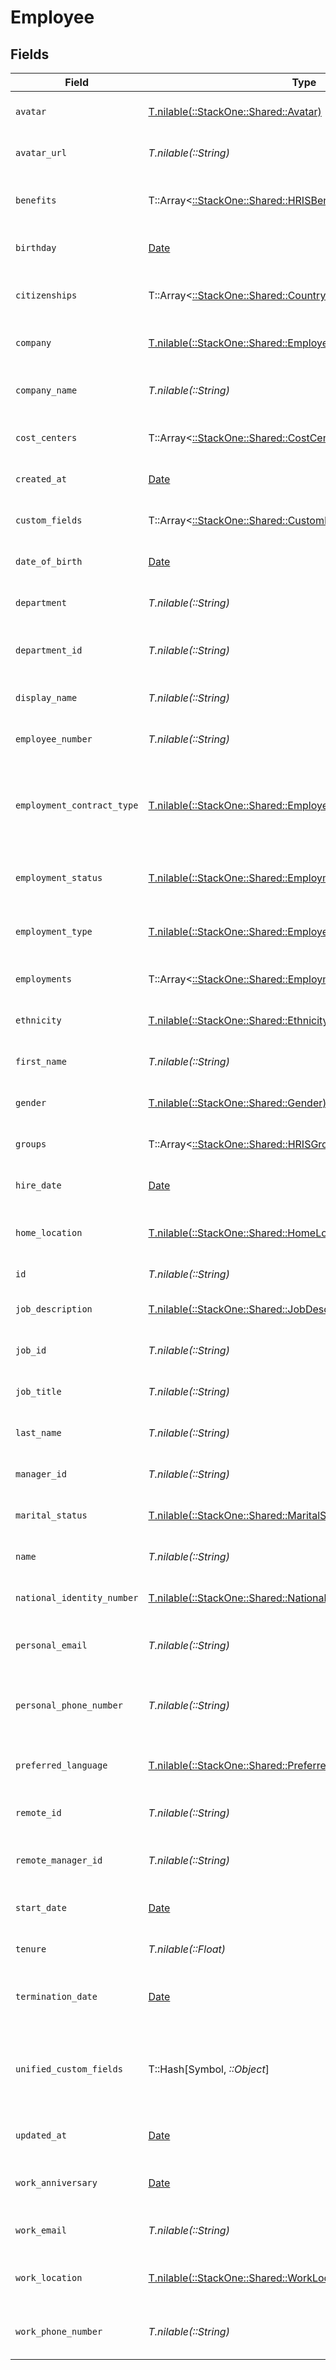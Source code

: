 # Employee


## Fields

| Field                                                                                                                  | Type                                                                                                                   | Required                                                                                                               | Description                                                                                                            | Example                                                                                                                |
| ---------------------------------------------------------------------------------------------------------------------- | ---------------------------------------------------------------------------------------------------------------------- | ---------------------------------------------------------------------------------------------------------------------- | ---------------------------------------------------------------------------------------------------------------------- | ---------------------------------------------------------------------------------------------------------------------- |
| `avatar`                                                                                                               | [T.nilable(::StackOne::Shared::Avatar)](../../models/shared/avatar.md)                                                 | :heavy_minus_sign:                                                                                                     | The employee avatar                                                                                                    | https://example.com/avatar.png                                                                                         |
| `avatar_url`                                                                                                           | *T.nilable(::String)*                                                                                                  | :heavy_minus_sign:                                                                                                     | The employee avatar Url                                                                                                | https://example.com/avatar.png                                                                                         |
| `benefits`                                                                                                             | T::Array<[::StackOne::Shared::HRISBenefit](../../models/shared/hrisbenefit.md)>                                        | :heavy_minus_sign:                                                                                                     | Current benefits of the employee                                                                                       |                                                                                                                        |
| `birthday`                                                                                                             | [Date](https://ruby-doc.org/stdlib-2.6.1/libdoc/date/rdoc/Date.html)                                                   | :heavy_minus_sign:                                                                                                     | The employee birthday                                                                                                  | 2021-01-01T00:00:00Z                                                                                                   |
| `citizenships`                                                                                                         | T::Array<[::StackOne::Shared::CountryCodeEnum](../../models/shared/countrycodeenum.md)>                                | :heavy_minus_sign:                                                                                                     | The citizenships of the Employee                                                                                       |                                                                                                                        |
| `company`                                                                                                              | [T.nilable(::StackOne::Shared::EmployeeCompany)](../../models/shared/employeecompany.md)                               | :heavy_minus_sign:                                                                                                     | The employee company                                                                                                   |                                                                                                                        |
| `company_name`                                                                                                         | *T.nilable(::String)*                                                                                                  | :heavy_minus_sign:                                                                                                     | The employee company name                                                                                              | Example Corp                                                                                                           |
| `cost_centers`                                                                                                         | T::Array<[::StackOne::Shared::CostCenters](../../models/shared/costcenters.md)>                                        | :heavy_minus_sign:                                                                                                     | The employee cost centers                                                                                              |                                                                                                                        |
| `created_at`                                                                                                           | [Date](https://ruby-doc.org/stdlib-2.6.1/libdoc/date/rdoc/Date.html)                                                   | :heavy_minus_sign:                                                                                                     | The created_at date                                                                                                    | 2021-01-01T01:01:01.000Z                                                                                               |
| `custom_fields`                                                                                                        | T::Array<[::StackOne::Shared::CustomFields](../../models/shared/customfields.md)>                                      | :heavy_minus_sign:                                                                                                     | The employee custom fields                                                                                             |                                                                                                                        |
| `date_of_birth`                                                                                                        | [Date](https://ruby-doc.org/stdlib-2.6.1/libdoc/date/rdoc/Date.html)                                                   | :heavy_minus_sign:                                                                                                     | The employee date_of_birth                                                                                             | 1990-01-01T00:00.000Z                                                                                                  |
| `department`                                                                                                           | *T.nilable(::String)*                                                                                                  | :heavy_minus_sign:                                                                                                     | The employee department                                                                                                | Physics                                                                                                                |
| `department_id`                                                                                                        | *T.nilable(::String)*                                                                                                  | :heavy_minus_sign:                                                                                                     | The employee department id                                                                                             | 3093                                                                                                                   |
| `display_name`                                                                                                         | *T.nilable(::String)*                                                                                                  | :heavy_minus_sign:                                                                                                     | The employee display name                                                                                              | Sir Issac Newton                                                                                                       |
| `employee_number`                                                                                                      | *T.nilable(::String)*                                                                                                  | :heavy_minus_sign:                                                                                                     | The assigned employee number                                                                                           | 125                                                                                                                    |
| `employment_contract_type`                                                                                             | [T.nilable(::StackOne::Shared::EmployeeEmploymentContractType)](../../models/shared/employeeemploymentcontracttype.md) | :heavy_minus_sign:                                                                                                     | The employment work schedule type (e.g., full-time, part-time)                                                         | full_time                                                                                                              |
| `employment_status`                                                                                                    | [T.nilable(::StackOne::Shared::EmploymentStatus)](../../models/shared/employmentstatus.md)                             | :heavy_minus_sign:                                                                                                     | The employee employment status                                                                                         | active                                                                                                                 |
| `employment_type`                                                                                                      | [T.nilable(::StackOne::Shared::EmployeeEmploymentType)](../../models/shared/employeeemploymenttype.md)                 | :heavy_minus_sign:                                                                                                     | The employee employment type                                                                                           | full_time                                                                                                              |
| `employments`                                                                                                          | T::Array<[::StackOne::Shared::Employment](../../models/shared/employment.md)>                                          | :heavy_minus_sign:                                                                                                     | The employee employments                                                                                               |                                                                                                                        |
| `ethnicity`                                                                                                            | [T.nilable(::StackOne::Shared::Ethnicity)](../../models/shared/ethnicity.md)                                           | :heavy_minus_sign:                                                                                                     | The employee ethnicity                                                                                                 | white                                                                                                                  |
| `first_name`                                                                                                           | *T.nilable(::String)*                                                                                                  | :heavy_minus_sign:                                                                                                     | The employee first name                                                                                                | Issac                                                                                                                  |
| `gender`                                                                                                               | [T.nilable(::StackOne::Shared::Gender)](../../models/shared/gender.md)                                                 | :heavy_minus_sign:                                                                                                     | The employee gender                                                                                                    | male                                                                                                                   |
| `groups`                                                                                                               | T::Array<[::StackOne::Shared::HRISGroup](../../models/shared/hrisgroup.md)>                                            | :heavy_minus_sign:                                                                                                     | The employee groups                                                                                                    |                                                                                                                        |
| `hire_date`                                                                                                            | [Date](https://ruby-doc.org/stdlib-2.6.1/libdoc/date/rdoc/Date.html)                                                   | :heavy_minus_sign:                                                                                                     | The employee hire date                                                                                                 | 2021-01-01T00:00.000Z                                                                                                  |
| `home_location`                                                                                                        | [T.nilable(::StackOne::Shared::HomeLocation)](../../models/shared/homelocation.md)                                     | :heavy_minus_sign:                                                                                                     | The employee home location                                                                                             |                                                                                                                        |
| `id`                                                                                                                   | *T.nilable(::String)*                                                                                                  | :heavy_minus_sign:                                                                                                     | Unique identifier                                                                                                      | 8187e5da-dc77-475e-9949-af0f1fa4e4e3                                                                                   |
| `job_description`                                                                                                      | [T.nilable(::StackOne::Shared::JobDescription)](../../models/shared/jobdescription.md)                                 | :heavy_minus_sign:                                                                                                     | The employee job description                                                                                           | Testing the laws of motion                                                                                             |
| `job_id`                                                                                                               | *T.nilable(::String)*                                                                                                  | :heavy_minus_sign:                                                                                                     | The employee job id                                                                                                    | 5290                                                                                                                   |
| `job_title`                                                                                                            | *T.nilable(::String)*                                                                                                  | :heavy_minus_sign:                                                                                                     | The employee job title                                                                                                 | Physicist                                                                                                              |
| `last_name`                                                                                                            | *T.nilable(::String)*                                                                                                  | :heavy_minus_sign:                                                                                                     | The employee last name                                                                                                 | Newton                                                                                                                 |
| `manager_id`                                                                                                           | *T.nilable(::String)*                                                                                                  | :heavy_minus_sign:                                                                                                     | The employee manager ID                                                                                                | 67890                                                                                                                  |
| `marital_status`                                                                                                       | [T.nilable(::StackOne::Shared::MaritalStatus)](../../models/shared/maritalstatus.md)                                   | :heavy_minus_sign:                                                                                                     | The employee marital status                                                                                            | single                                                                                                                 |
| `name`                                                                                                                 | *T.nilable(::String)*                                                                                                  | :heavy_minus_sign:                                                                                                     | The employee name                                                                                                      | Issac Newton                                                                                                           |
| `national_identity_number`                                                                                             | [T.nilable(::StackOne::Shared::NationalIdentityNumber)](../../models/shared/nationalidentitynumber.md)                 | :heavy_minus_sign:                                                                                                     | The national identity number                                                                                           |                                                                                                                        |
| `personal_email`                                                                                                       | *T.nilable(::String)*                                                                                                  | :heavy_minus_sign:                                                                                                     | The employee personal email                                                                                            | isaac.newton@example.com                                                                                               |
| `personal_phone_number`                                                                                                | *T.nilable(::String)*                                                                                                  | :heavy_minus_sign:                                                                                                     | The employee personal phone number                                                                                     | +1234567890                                                                                                            |
| `preferred_language`                                                                                                   | [T.nilable(::StackOne::Shared::PreferredLanguage)](../../models/shared/preferredlanguage.md)                           | :heavy_minus_sign:                                                                                                     | The employee preferred language                                                                                        | en_US                                                                                                                  |
| `remote_id`                                                                                                            | *T.nilable(::String)*                                                                                                  | :heavy_minus_sign:                                                                                                     | Provider's unique identifier                                                                                           | 8187e5da-dc77-475e-9949-af0f1fa4e4e3                                                                                   |
| `remote_manager_id`                                                                                                    | *T.nilable(::String)*                                                                                                  | :heavy_minus_sign:                                                                                                     | Provider's unique identifier of the manager                                                                            | e3cb75bf-aa84-466e-a6c1-b8322b257a48                                                                                   |
| `start_date`                                                                                                           | [Date](https://ruby-doc.org/stdlib-2.6.1/libdoc/date/rdoc/Date.html)                                                   | :heavy_minus_sign:                                                                                                     | The employee start date                                                                                                | 2021-01-01T00:00.000Z                                                                                                  |
| `tenure`                                                                                                               | *T.nilable(::Float)*                                                                                                   | :heavy_minus_sign:                                                                                                     | The employee tenure                                                                                                    | 2                                                                                                                      |
| `termination_date`                                                                                                     | [Date](https://ruby-doc.org/stdlib-2.6.1/libdoc/date/rdoc/Date.html)                                                   | :heavy_minus_sign:                                                                                                     | The employee termination date                                                                                          | 2021-01-01T00:00:00Z                                                                                                   |
| `unified_custom_fields`                                                                                                | T::Hash[Symbol, *::Object*]                                                                                            | :heavy_minus_sign:                                                                                                     | Custom Unified Fields configured in your StackOne project                                                              | {<br/>"my_project_custom_field_1": "REF-1236",<br/>"my_project_custom_field_2": "some other value"<br/>}               |
| `updated_at`                                                                                                           | [Date](https://ruby-doc.org/stdlib-2.6.1/libdoc/date/rdoc/Date.html)                                                   | :heavy_minus_sign:                                                                                                     | The updated_at date                                                                                                    | 2021-01-01T01:01:01.000Z                                                                                               |
| `work_anniversary`                                                                                                     | [Date](https://ruby-doc.org/stdlib-2.6.1/libdoc/date/rdoc/Date.html)                                                   | :heavy_minus_sign:                                                                                                     | The employee work anniversary                                                                                          | 2021-01-01T00:00:00Z                                                                                                   |
| `work_email`                                                                                                           | *T.nilable(::String)*                                                                                                  | :heavy_minus_sign:                                                                                                     | The employee work email                                                                                                | newton@example.com                                                                                                     |
| `work_location`                                                                                                        | [T.nilable(::StackOne::Shared::WorkLocation)](../../models/shared/worklocation.md)                                     | :heavy_minus_sign:                                                                                                     | The employee work location                                                                                             |                                                                                                                        |
| `work_phone_number`                                                                                                    | *T.nilable(::String)*                                                                                                  | :heavy_minus_sign:                                                                                                     | The employee work phone number                                                                                         | +1234567890                                                                                                            |